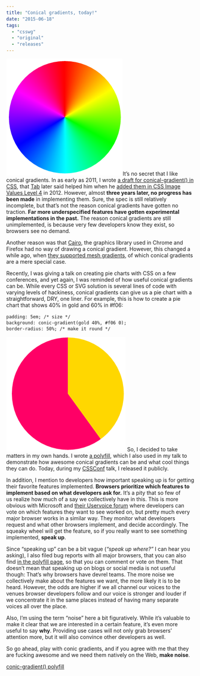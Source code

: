 ```yaml
---
title: "Conical gradients, today!"
date: "2015-06-18"
tags:
  - "csswg"
  - "original"
  - "releases"
---
```


[![Screen Shot 2015-06-18 at 16.26.40](images/Screen-Shot-2015-06-18-at-16.26.40-.png)](images/Screen-Shot-2015-06-18-at-16.26.40-.png)It’s no secret that I like conical gradients. In as early as 2011, I wrote [a draft for conical-gradient() in CSS](http://lea.verou.me/specs/conical-gradient/), that [Tab](http://www.xanthir.com/blog/) later said helped him when he [added them in CSS Image Values Level 4](http://www.w3.org/TR/css4-images/#conic-gradients) in 2012. However, almost **three years later, no progress has been made** in implementing them. Sure, the spec is still relatively incomplete, but that’s not the reason conical gradients have gotten no traction. **Far more underspecified features have gotten experimental implementations in the past.** The reason conical gradients are still unimplemented, is because very few developers know they exist, so browsers see no demand.

Another reason was that [Cairo](http://cairographics.org/), the graphics library used in Chrome and Firefox had no way of drawing a conical gradient. However, this changed a while ago, when [they supported mesh gradients](http://libregraphicsworld.org/blog/entry/mesh-gradients-in-cairo-now-official), of which conical gradients are a mere special case.

Recently, I was giving a talk on creating pie charts with CSS on a few conferences, and yet again, I was reminded of how useful conical gradients can be. While every CSS or SVG solution is several lines of code with varying levels of hackiness, conical gradients can give us a pie chart with a straightforward, DRY, one liner. For example, this is how to create a pie chart that shows 40% in gold and 60% in #f06:

```
padding: 5em; /* size */
background: conic-gradient(gold 40%, #f06 0);
border-radius: 50%; /* make it round */
```

[![Screen Shot 2015-06-18 at 16.23.57](images/Screen-Shot-2015-06-18-at-16.23.57-.png)](images/Screen-Shot-2015-06-18-at-16.23.57-.png) So, I decided to take matters in my own hands. I wrote [a polyfill](http://leaverou.github.io/conic-gradient/), which I also used in my talk to demonstrate how awesome conical gradients can be and what cool things they can do. Today, during my [CSSConf](http://cssconf.com) talk, I released it publicly.

In addition, I mention to developers how important speaking up is for getting their favorite features implemented. **Browsers prioritize which features to implement based on what developers ask for.** It’s a pity that so few of us realize how much of a say we collectively have in this. This is more obvious with Microsoft and [their Uservoice forum](https://wpdev.uservoice.com/forums/257854-microsoft-edge-developer) where developers can vote on which features they want to see worked on, but pretty much every major browser works in a similar way. They monitor what developers request and what other browsers implement, and decide accordingly. The squeaky wheel will get the feature, so if you really want to see something implemented, **speak up**.

Since “speaking up” can be a bit vague (_“speak up where?”_ I can hear you asking), I also filed bug reports with all major browsers, that you can also find [in the polyfill page](http://leaverou.github.io/conic-gradient/#ask), so that you can comment or vote on them. That doesn’t mean that speaking up on blogs or social media is not useful though: That’s why browsers have devrel teams. The more noise we collectively make about the features we want, the more likely it is to be heard. However, the odds are higher if we all channel our voices to the venues browser developers follow and our voice is stronger and louder if we concentrate it in the same places instead of having many separate voices all over the place.

Also, I’m using the term “noise” here a bit figuratively. While it’s valuable to make it clear that we are interested in a certain feature, it’s even more useful to say **why**. Providing use cases will not only grab browsers’ attention more, but it will also convince other developers as well.

So go ahead, play with conic gradients, and if you agree with me that they are fucking awesome and we need them natively on the Web, **make noise**.

[conic-gradient() polyfill](http://leaverou.github.io/conic-gradient/)
